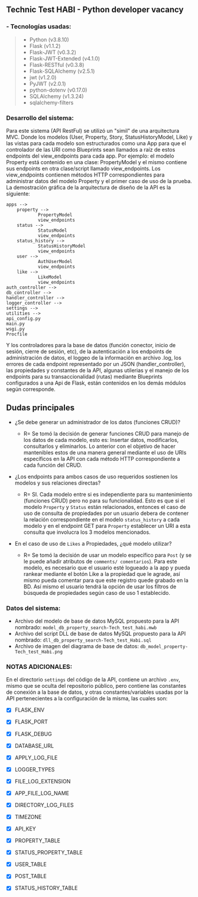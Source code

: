 ## Technic Test HABI - Python developer vacancy

### - Tecnologías usadas:
> * Python (v3.8.10)
> * Flask (v1.1.2)
> * Flask-JWT (v0.3.2)
> * Flask-JWT-Extended (v4.1.0)
> * Flask-RESTful (v0.3.8)
> * Flask-SQLAlchemy (v2.5.1)
> * jwt (v1.2.0)
> * PyJWT (v2.0.1)
> * python-dotenv (v0.17.0)
> * SQLAlchemy (v1.3.24)
> * sqlalchemy-filters 

### Desarrollo del sistema:
Para este sistema (API RestFul) se utilizó un "simil" de una arquitectura MVC. Donde los modelos (User, Property, Story, 
StatusHistoryModel, Like) y las vistas para cada modelo son estructurados como una App para que el controlador de las 
URI como Blueprints sean llamados a raíz de estos endpoints del view_endpoints para cada app. Por ejemplo: el modelo 
Property está contenido en una clase: PropertyModel y el mismo contiene sus endpoints en otra clase/script llamado 
view_endpoints. Los view_endpoints contienen métodos HTTP correspondientes para administrar datos del modelo Property y 
el primer caso de uso de la prueba. La demostración gráfica de la arquitectura de diseño de la API es la siguiente:

```
apps -->
    property -->
            PropertyModel
            view_endpoints
    status -->
            StatusModel
            view_endpoints
    status_history -->
            StatusHistoryModel
            view_endpoints
    user -->
            AuthUserModel
            view_endpoints
    like -->
            LikeModel
            view_endpoints
auth_controller -->
db_controller -->
handler_controller -->
logger_controller -->
settings -->
utilities -->
api_config.py
main.py
wsgi.py
Procfile
``` 

Y los controladores para la base de datos (función conector, inicio de sesión, cierre de sesión, etc), de la 
autenticación a los endpoints de administración de datos, el loggeo de la información en archivo .log, los errores de
cada endpoint representado por un JSON (handler_controller), las propiedades y constantes de la API, algunas utilerias y 
el manejo de los endpoints para su transaccionalidad (rutas) mediante Blueprints configurados a una Api de Flask, están 
contenidos en los demás módulos según corresponde.

## Dudas principales
* ¿Se debe generar un administrador de los datos (funciones CRUD)?
    - R= Se tomó la decisión de generar funciones CRUD para manejo de los datos de cada modelo, esto es: Insertar datos, 
         modificarlos, consultarlos y eliminarlos. Lo anterior con el objetivo de hacer mantenibles estos de una manera
         general mediante el uso de URIs específicos en la API con cada método HTTP correspondiente a cada función del 
         CRUD.

* ¿Los endpoints para ambos casos de uso requeridos sostienen los modelos y sus relaciones directas?
    - R= SI. Cada modelo entre si es independiente para su mantenimiento (funciones CRUD) pero no para su funcionalidad.
             Esto es que si el modelo `Property` y `Status` están relacionados, entonces el caso de uso de consulta de 
             propiedades por un usuario debera de contener la relación correspondiente en el modelo `status_history` a 
             cada modelo y en el endpoint GET para `Property` establecer un URI a esta consulta que involucra los 3 
             modelos mencionados.
             
* En el caso de uso de `Likes` a Propiedades, ¿qué modelo utilizar?
    - R= Se tomó la decisión de usar un modelo específico para `Post` (y se le puede añadir atributos de `comments/
    comentarios`). Para este modelo, es necesario que el usuario esté logueado a la app y pueda rankear mediante el botón 
    Like a la propiedad que le agrade, así mismo pueda comentar para que este registro quede grabado en la BD. Así mismo 
    el usuario tendrá la opción de usar los filtros de búsqueda de propiedades según caso de uso 1 establecido.      

### Datos del sistema:
* Archivo del modelo de base de datos MySQL propuesto para la API nombrado: `model_db_property_search-Tech_test_habi.mwb` 
* Archivo del script DLL de base de datos MySQL propuesto para la API nombrado: 
`dll_db_property_search-Tech_test_Habi.sql` 
* Archivo de imagen del diagrama de base de datos: `db_model_property-Tech_test_Habi.png`


### NOTAS ADICIONALES: 
En el directorio `settings` del código de la API, contiene un archivo `.env`, mismo que se oculta del repositorio 
público, pero contiene las constantes de conexión a la base de datos, y otras constantes/variables usadas por la API 
pertenecientes a la configuración de la misma, las cuales son: 

- [x] FLASK_ENV
- [x] FLASK_PORT
- [x] FLASK_DEBUG
- [x] DATABASE_URL
- [x] APPLY_LOG_FILE
- [x] LOGGER_TYPES
- [x] FILE_LOG_EXTENSION
- [x] APP_FILE_LOG_NAME
- [x] DIRECTORY_LOG_FILES
- [x] TIMEZONE
- [x] API_KEY
- [x] PROPERTY_TABLE
- [x] STATUS_PROPERTY_TABLE
- [x] USER_TABLE
- [x] POST_TABLE
- [x] STATUS_HISTORY_TABLE
                 